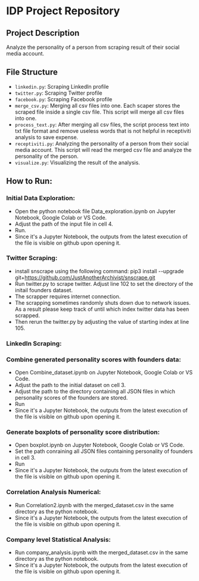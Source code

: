 # IDP Project Repository

## Project Description

Analyze the personality of a person from scraping result of their social media account.

## File Structure

- `linkedin.py`: Scraping LinkedIn profile
- `twitter.py`: Scraping Twitter profile
- `facebook.py`: Scraping Facebook profile
- `merge_csv.py`: Merging all csv files into one. Each scaper stores the scraped file inside a single csv file. This script will merge all csv files into one.
- `process_text.py`: After merging all csv files, the script process text into txt file format and remove useless words that is not helpful in receptiviti analysis to save expense.
- `receptiviti.py`: Analyzing the personality of a person from their social media account. This script will read the merged csv file and analyze the personality of the person.
- `visualize.py`: Visualizing the result of the analysis.

## How to Run:

### Initial Data Exploration:
- Open the python notebook file Data_exploration.ipynb on Jupyter Notebook, Google Colab or VS Code.
- Adjust the path of the input file in cell 4.
- Run.
- Since it's a Jupyter Notebook, the outputs from the latest execution of the file is visible on github upon opening it.

### Twitter Scraping:
- install snscrape using the following command: pip3 install --upgrade git+https://github.com/JustAnotherArchivist/snscrape.git
- Run twitter.py to scrape twitter. Adjust line 102 to set the directory of the initail founders dataset.
- The scrapper requires internet connection.
- The scrapping sometimes randomly shuts down due to network issues. As a result please keep track of until which index twitter data has been scrapped.
- Then rerun the twitter.py by adjusting the value of starting index at line 105.

### LinkedIn Scraping:

### Combine generated personality scores with founders data:
- Open Combine_dataset.ipynb on Jupyter Notebook, Google Colab or VS Code.
- Adjust the path to the initial dataset on cell 3.
- Adjust the path to the directory containing all JSON files in which personality scores of the founders are stored.
- Run
- Since it's a Jupyter Notebook, the outputs from the latest execution of the file is visible on github upon opening it.

### Generate boxplots of personality score distribution:
- Open boxplot.ipynb on Jupyter Notebook, Google Colab or VS Code.
- Set the path conraining all JSON files containing personality of founders in cell 3.
- Run
- Since it's a Jupyter Notebook, the outputs from the latest execution of the file is visible on github upon opening it.
  
### Correlation Analysis Numerical:
- Run Correlation2.ipynb with the merged_dataset.csv in the same directory as the python notebook.
- Since it's a Jupyter Notebook, the outputs from the latest execution of the file is visible on github upon opening it.

### Company level Statistical Analysis:
- Run company_analysis.ipynb with the merged_dataset.csv in the same directory as the python notebook.
- Since it's a Jupyter Notebook, the outputs from the latest execution of the file is visible on github upon opening it.

